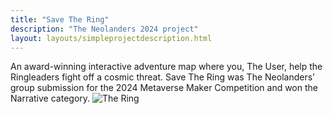 ```yaml
---
title: "Save The Ring"
description: "The Neolanders 2024 project"
layout: layouts/simpleprojectdescription.html
---
```

An award-winning interactive adventure map where you, The User, help the Ringleaders fight off a cosmic threat. Save The Ring was The Neolanders’ group submission for the 2024 Metaverse Maker Competition and won the Narrative category.
![The Ring](/../assets/world_photos/savethering.webp)